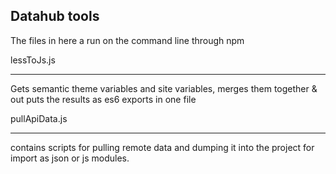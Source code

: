 ## Datahub tools

The files in here a run on the command line through npm


lessToJs.js
____________

Gets semantic theme variables and site variables, merges them together & out puts the results as es6 exports in one file


pullApiData.js

----------

contains scripts for pulling remote data and dumping it into the project for import as json or js modules.
